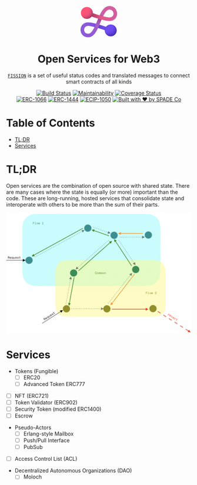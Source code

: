 <div align="center">
<img src="https://github.com/fission-codes/kit/blob/main/images/logo-icon-coloured.png?raw=true" alt="Fission logo" width="100" />

<h1>Open Services for Web3</h1>

[`FISSION`](https://fission.codes) is a set of useful status codes and translated messages to connect smart contracts of all kinds

[![Build Status](https://travis-ci.org/fission-suite/fission-services.svg?branch=master)](https://travis-ci.org/fission-suite/fission-services)
[![Maintainability](https://api.codeclimate.com/v1/badges/a1ef619028bc0786c327/maintainability)](https://codeclimate.com/github/expede/ethereum-status-codes/maintainability)
[![Coverage Status](https://coveralls.io/repos/github/fission-suite/fission-services/badge.svg)](https://coveralls.io/github/fission-suite/fission-services)
<br>
[![ERC-1066](https://img.shields.io/badge/♢%20ERC-1066-42A.svg)](https://eips.ethereum.org/EIPS/eip-1066)
[![ERC-1444](https://img.shields.io/badge/♢%20ERC-1444-414.svg)](https://github.com/ethereum/EIPs/blob/56f86922bbd3777174cdbf2e0d01d38c6306b9c0/EIPS/eip-1444.md)
[![ECIP-1050](https://img.shields.io/badge/♦%20ECIP-1050-41A.svg)](https://github.com/ethereumclassic/ECIPs/blob/1562567351ee0c2f163beac65b73fc6872313c6b/ECIPs/ECIP-1050.md)
[![Built with ❤ by SPADE Co](https://img.shields.io/badge/built%20with%20%F0%9F%92%96%20by-SPADE%20Co-purple.svg)](https://spade.builders)

</div>

# Table of Contents

- [TL;DR](#tldr)
- [Services](#services)

# TL;DR

Open services are the combination of open source with shared state. There are many cases where the state is equally (or more) important than the code. These are long-running, hosted services that consolidate state and interoperate with others to be more than the sum of their parts.

![](./static/diagrams/fission-network.png)

# Services

- Tokens (Fungible)
  - [ ] ERC20
  - [ ] Advanced Token ERC777
- [ ] NFT (ERC721)
- [ ] Token Validator (ERC902)
- [ ] Security Token (modified ERC1400)
- [ ] Escrow
- Pseudo-Actors
  - [ ] Erlang-style Mailbox
  - [ ] Push/Pull Interface
  - [ ] PubSub
- [ ] Access Control List (ACL)
- Decentralized Autonomous Organizations (DAO)
  - [ ] Moloch
